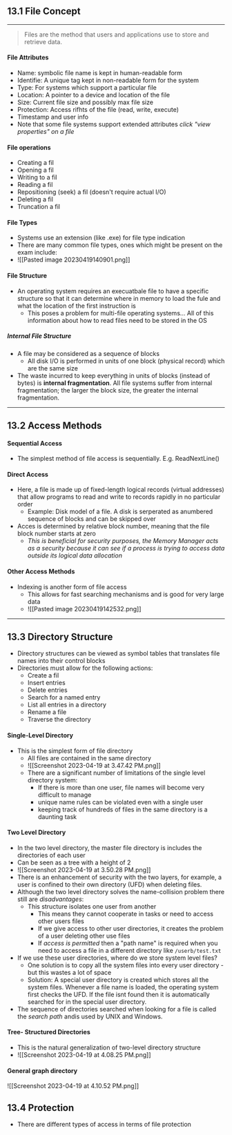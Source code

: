 ## 13.1 File Concept 
--- 
> Files are the method that users and applications use to store and retrieve data. 
#### File Attributes
- Name: symbolic file name is kept in human-readable form 
- Identifie: A unique tag kept in non-readable form for the system
- Type: For systems which support a particular file
- Location: A pointer to a device and location of the file
- Size: Current file size and possibly max file size
- Protection: Access rifhts of the file (read, write, execute)
- Timestamp and user info
- Note that some file systems support extended attributes *click "view properties" on a file*
#### File operations
- Creating a fil
- Opening a fil
- Writing to a fil
- Reading a fil
- Repositioning (seek) a fil (doesn't require actual I/O)
- Deleting a fil
- Truncation a fil 
#### File Types
- Systems use an extension (like .exe) for file type indication
- There are many common file types, ones which might be present on the exam include: 
- ![[Pasted image 20230419140901.png]]
#### File Structure
- An operating system requires an execuatbale file to have a specific structure so that it can determine where in memory to load the fule and what the location of the first instruction is
	- This poses a problem for multi-file operating systems... All of this information about how to read files need to be stored in the OS
##### Internal File Structure
- A file may be considered as a sequence of blocks
	- All disk I/O is performed in units of one block (physical record) which are the same size
- The waste incurred to keep everything in units of blocks (instead of bytes) is **internal fragmentation**. All file systems suffer from internal fragmentation; the larger the block size, the greater the internal fragmentation. 
---
## 13.2 Access Methods
#### Sequential Access
- The simplest method of file access is sequentially. E.g. ReadNextLine()
#### Direct Access
- Here, a file is made up of fixed-length logical records (virtual addresses) that allow programs to read and write to records rapidly in no particular order
	- Example: Disk model of a file. A disk is serperated as anumbered sequence of blocks and can be skipped over
- Acces is determined by relative block number, meaning that the file block number starts at zero 
	- *This is beneficial for security purposes, the Memory Manager acts as a security because it can see if a process is trying to access data outside its logical data allocation* 
#### Other Access Methods
- Indexing is another form of file access
	- This allows for fast searching mechanisms and is good for very large data
	- ![[Pasted image 20230419142532.png]]
---
## 13.3 Directory Structure 
- Directory structures can be viewed as symbol tables that translates file names into their control blocks
- Directories must allow for the following actions:
	- Create a fil
	- Insert entries
	- Delete entries 
	- Search for a named entry
	- List all entries in a directory 
	- Rename a file 
	- Traverse the directory 
#### Single-Level Directory 
- This is the simplest form of file directory 
	- All files are contained in the same directory
	- ![[Screenshot 2023-04-19 at 3.47.42 PM.png]]
	- There are a significant number of limitations of the single level directory system: 
		- If there is more than one user, file names will become very difficult to manage
		- unique name rules can be violated even with a single user 
		- keeping track of hundreds of files in the same directory is a daunting task 
#### Two Level Directory 
- In the two level directory, the master file directory is includes the directories of each user
- Can be seen as a tree with a height of 2
- ![[Screenshot 2023-04-19 at 3.50.28 PM.png]]
- There is an enhancement of security with the two layers, for example, a user is confined to their own directory (UFD) when deleting files. 
- Although the two level directory solves the name-collision problem there still are *disadvantages*:
	- This structure isolates one user from another 
		- This means they cannot cooperate in tasks or need to access other users files
		- If we give access to other user directories, it creates the problem of a user deleting other use files 
		- If *access is permitted* then a "path name" is required when you need to access a file in a different directory like `/userb/test.txt`
- If we use these user directories, where do we store system level files? 
	- One solution is to copy all the system files into every user directory - but this wastes a lot of space
	- Solution: A special user directory is created which stores all the system files. Whenever a file name is loaded, the operating system first checks the UFD. If the file isnt found then it is automatically searched for in the special user directory. 
- The sequence of directories searched when looking for a file is called the *search path* andis used by UNIX and Windows. 
#### Tree- Structured Directories 
- This is the natural generalization of two-level directory structure 
- ![[Screenshot 2023-04-19 at 4.08.25 PM.png]]
#### General graph directory
![[Screenshot 2023-04-19 at 4.10.52 PM.png]]

## 13.4 Protection 
- There are different types of access in terms of file protection 
